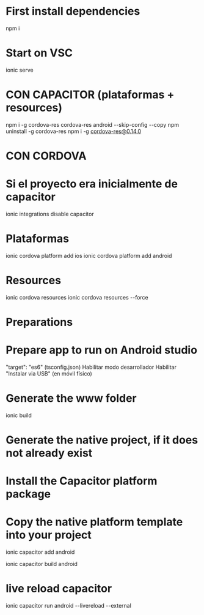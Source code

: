 # First install dependencies
npm i

# Start on VSC
ionic serve


<!-- Despliegues en las AppStores -->
# CON CAPACITOR (plataformas + resources)
npm i -g cordova-res
cordova-res android --skip-config --copy
npm uninstall -g cordova-res
npm i -g cordova-res@0.14.0


# CON CORDOVA
# Si el proyecto era inicialmente de capacitor
ionic integrations disable capacitor
# Plataformas
ionic cordova platform add ios
ionic cordova platform add android
# Resources
ionic cordova resources
ionic cordova resources --force
<!-- ---------------------- -->

# Preparations
# Prepare app to run on Android studio
"target": "es6" (tsconfig.json)
Habilitar modo desarrollador
Habilitar "Instalar via USB" (en móvil físico)

# Generate the www folder
ionic build

# Generate the native project, if it does not already exist
  # Install the Capacitor platform package
  # Copy the native platform template into your project
ionic capacitor add android

ionic capacitor build android
# live reload capacitor
ionic capacitor run android --livereload --external